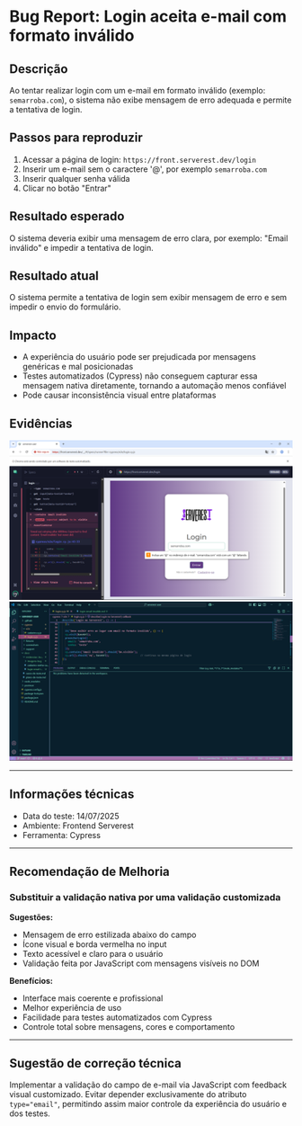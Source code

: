 # Bug Report: Login aceita e-mail com formato inválido

## Descrição
Ao tentar realizar login com um e-mail em formato inválido (exemplo: `semarroba.com`), o sistema não exibe mensagem de erro adequada e permite a tentativa de login.

## Passos para reproduzir
1. Acessar a página de login: `https://front.serverest.dev/login`
2. Inserir um e-mail sem o caractere '@', por exemplo `semarroba.com`
3. Inserir qualquer senha válida
4. Clicar no botão "Entrar"

## Resultado esperado
O sistema deveria exibir uma mensagem de erro clara, por exemplo: "Email inválido" e impedir a tentativa de login.

## Resultado atual
O sistema permite a tentativa de login sem exibir mensagem de erro e sem impedir o envio do formulário.

## Impacto
- A experiência do usuário pode ser prejudicada por mensagens genéricas e mal posicionadas
- Testes automatizados (Cypress) não conseguem capturar essa mensagem nativa diretamente, tornando a automação menos confiável
- Pode causar inconsistência visual entre plataformas

## Evidências
![Email-invalido](imagens-bug/email-invalido.png)
![Código](imagens-bug/cy-code-email-invalido.png)

---

## Informações técnicas
- Data do teste: 14/07/2025
- Ambiente: Frontend Serverest
- Ferramenta: Cypress

---

## Recomendação de Melhoria

### Substituir a validação nativa por uma validação customizada

**Sugestões:**
- Mensagem de erro estilizada abaixo do campo
- Ícone visual e borda vermelha no input
- Texto acessível e claro para o usuário
- Validação feita por JavaScript com mensagens visíveis no DOM

**Benefícios:**
- Interface mais coerente e profissional
- Melhor experiência de uso
- Facilidade para testes automatizados com Cypress
- Controle total sobre mensagens, cores e comportamento

---

## Sugestão de correção técnica
Implementar a validação do campo de e-mail via JavaScript com feedback visual customizado. Evitar depender exclusivamente do atributo `type="email"`, permitindo assim maior controle da experiência do usuário e dos testes.